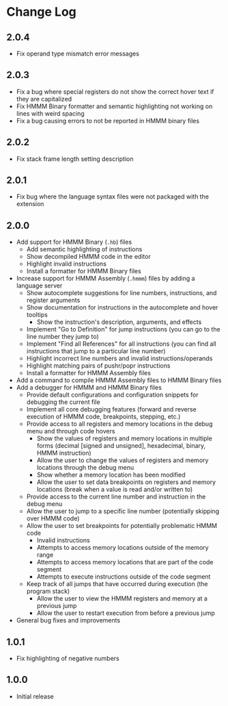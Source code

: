 # Change Log

## 2.0.4
- Fix operand type mismatch error messages

## 2.0.3
- Fix a bug where special registers do not show the correct hover text if they are capitalized
- Fix HMMM Binary formatter and semantic highlighting not working on lines with weird spacing
- Fix a bug causing errors to not be reported in HMMM binary files

## 2.0.2
- Fix stack frame length setting description

## 2.0.1
- Fix bug where the language syntax files were not packaged with the extension

## 2.0.0
- Add support for HMMM Binary (`.hb`) files
	- Add semantic highlighting of instructions
	- Show decompiled HMMM code in the editor
	- Highlight invalid instructions
	- Install a formatter for HMMM Binary files
- Increase support for HMMM Assembly (`.hmmm`) files by adding a language server
	- Show autocomplete suggestions for line numbers, instructions, and register arguments
	- Show documentation for instructions in the autocomplete and hover tooltips
		- Show the instruction's description, arguments, and effects
	- Implement "Go to Definition" for jump instructions (you can go to the line number they jump to)
	- Implement "Find all References" for all instructions (you can find all instructions that jump to a particular line number)
	- Highlight incorrect line numbers and invalid instructions/operands
	- Highlight matching pairs of pushr/popr instructions
	- Install a formatter for HMMM Assembly files
- Add a command to compile HMMM Assembly files to HMMM Binary files
- Add a debugger for HMMM and HMMM Binary files
	- Provide default configurations and configuration snippets for debugging the current file
	- Implement all core debugging features (forward and reverse execution of HMMM code, breakpoints, stepping, etc.)
	- Provide access to all registers and memory locations in the debug menu and through code hovers
		- Show the values of registers and memory locations in multiple forms (decimal [signed and unsigned], hexadecimal, binary, HMMM instruction)
		- Allow the user to change the values of registers and memory locations through the debug menu
		- Show whether a memory location has been modified
		- Allow the user to set data breakpoints on registers and memory locations (break when a value is read and/or written to)
	- Provide access to the current line number and instruction in the debug menu
	- Allow the user to jump to a specific line number (potentially skipping over HMMM code)
	- Allow the user to set breakpoints for potentially problematic HMMM code
		- Invalid instructions
		- Attempts to access memory locations outside of the memory range
		- Attempts to access memory locations that are part of the code segment
		- Attempts to execute instructions outside of the code segment
	- Keep track of all jumps that have occurred during execution (the program stack)
		- Allow the user to view the HMMM registers and memory at a previous jump
		- Allow the user to restart execution from before a previous jump
- General bug fixes and improvements

## 1.0.1
- Fix highlighting of negative numbers

## 1.0.0
- Initial release
